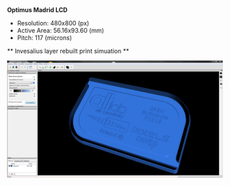 **Optimus Madrid LCD**

- Resolution: 480x800 (px)
- Active Area: 56.16x93.60 (mm)
- Pitch: 117 (microns)

** Invesalius layer rebuilt print simuation **

![TestPrintSimulationRebuild](OpenSLAndroidPixie-TestPrintSimulation.JPG)
